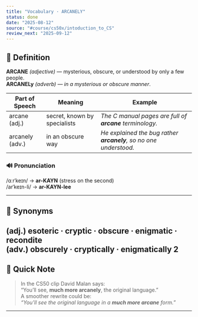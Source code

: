 ```yaml
---
title: "Vocabulary · ARCANELY"
status: done
date: "2025-08-12"
source: "#course/cs50x/intoduction_to_CS"
review_next: "2025-09-12"
---
```


## 📖 Definition  
**ARCANE** *(adjective)* — mysterious, obscure, or understood by only a few people.  
**ARCANELy** *(adverb)* — *in a mysterious or obscure manner*.  

| Part of Speech | Meaning | Example |
|----------------|---------|---------|
| arcane (adj.) | secret, known by specialists | *The C manual pages are full of **arcane** terminology.* |
| arcanely (adv.) | in an obscure way | *He explained the bug rather **arcanely**, so no one understood.* |

### 🔊 Pronunciation  
/ɑːrˈkeɪn/ → **ar-KAYN** (stress on the second)  
/arˈkeɪn-li/ → **ar-KAYN-lee**

---

## 🟰 Synonyms  
(adj.) esoteric · cryptic · obscure · enigmatic · recondite  
(adv.) obscurely · cryptically · enigmatically
2
---

## 📝 Quick Note  
> In the CS50 clip David Malan says:  
> “You’ll see, **much more arcanely**, the original language.”  
> A smoother rewrite could be:  
> *“You’ll see the original language in a **much more arcane** form.”*

---


